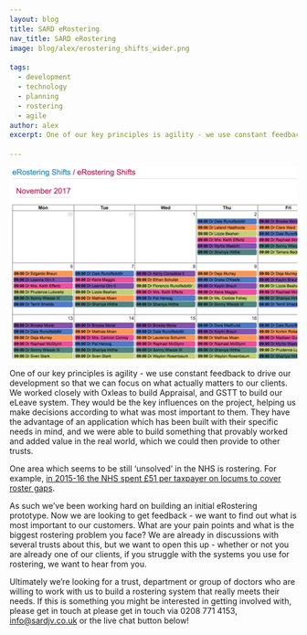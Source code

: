 ```yaml
---
layout: blog
title: SARD eRostering
nav_title: SARD eRostering
image: blog/alex/erostering_shifts_wider.png

tags:
  - development
  - technology
  - planning
  - rostering
  - agile
author: alex
excerpt: One of our key principles is agility - we use constant feedback to drive our development so that we can focus on what actually matters to our clients. We worked closely with Oxleas to build Appraisal, and GSTT to build our eLeave system.

---
```


![eRostering Prototype](/images/blog/alex/erostering_shifts_wider.png)

One of our key principles is agility - we use constant feedback to drive our development so that we can focus on what actually matters to our clients. We worked closely with Oxleas to build Appraisal, and GSTT to build our eLeave system. They would be the key influences on the project, helping us make decisions according to what was most important to them. They have the advantage of an application which has been built with their specific needs in mind, and we were able to build something that provably worked and added value in the real world, which we could then provide to other trusts.

One area which seems to be still ‘unsolved’ in the NHS is rostering. For example, [in 2015-16 the NHS spent £51 per taxpayer on locums to cover roster gaps](https://improvement.nhs.uk/resources/reducing-reliance-medical-locums-practical-guide-medical-directors/).

As such we’ve been working hard on building an initial eRostering prototype. Now we are looking to get feedback - we want to find out what is most important to our customers. What are your pain points and what is the biggest rostering problem you face? We are already in discussions with several trusts about this, but we want to open this up - whether or not you are already one of our clients, if you struggle with the systems you use for rostering, we want to hear from you.

Ultimately we’re looking for a trust, department or group of doctors who are willing to work with us to build a rostering system that really meets their needs. If this is something you might be interested in getting involved with, please get in touch at please get in touch via 0208 771 4153, [info@sardjv.co.uk](mailto:info@sardjv.co.uk) or the live chat button below!
